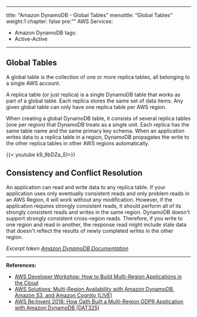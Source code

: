 ***

title: “Amazon DynamoDB - Global Tables”
menutitle: “Global Tables”
weight:1
chapter: false
pre:”<b></b>“
AWS Services:

*   Amazon DynamoDB
    tags:
*   Active-Active

***

## Global Tables

A global table is the collection of one or more replica tables, all belonging to a single AWS account.

A replica table (or just replica) is a single DynamoDB table that works as part of a global table. Each replica stores the same set of data items. Any given global table can only have one replica table per AWS region.

When creating a global DynamoDB table, it consists of several replica tables (one per region) that DynamoDB treats as a single unit. Each replica has the same table name and the same primary key schema. When an application writes data to a replica table in a region, DynamoDB propagates the write to the other replica tables in other AWS regions automatically.

{{< youtube k9\_9bDZa_EI>}}

## Consistency and Conflict Resolution

An application can read and write data to any replica table. If your application uses only eventually consistent reads and only problem reads in an AWS Region, it will work without any modification. However, if the application requires strongly consistent reads, it should perform all of its strongly consistent reads and writes in the same region. DynamoDB doesn't support strongly consistent cross-region reads. Therefore, if you write to one region and read in another, the response read might include stale data that doesn't reflect the results of newly completed writes in the other region.

*Excerpt taken [Amazon DynamoDB Documentation](https://docs.aws.amazon.com/pt_br/amazondynamodb/latest/developerguide/V2globaltables_HowItWorks.html)*

***

**References:**

*   [AWS Developer Workshop: How to Build Multi-Region Applications in the Cloud](https://www.youtube.com/watch?v=k9\_9bDZa_EI)
*   [AWS Solutions: Multi-Region Availability with Amazon DynamoDB, Amazon S3, and Amazon Cognito (LIVE)](https://www.youtube.com/watch?v=tTQ36qQF_vA)
*   [AWS Re:Invent 2018: How Oath Built a Multi-Region GDPR Application with Amazon DynamoDB (DAT325)](https://www.youtube.com/watch?v=HCfoKyoimOg)

